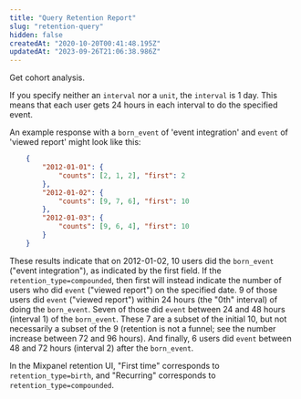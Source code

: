 ```yaml
---
title: "Query Retention Report"
slug: "retention-query"
hidden: false
createdAt: "2020-10-20T00:41:48.195Z"
updatedAt: "2023-09-26T21:06:38.986Z"
---
```


Get cohort analysis.

If you specify neither an `interval` nor a `unit`, the `interval` is 1 day. This means that each user gets 24 hours in each interval to do the specified event.

An example response with a `born_event` of 'event integration' and `event` of 'viewed report' might look like this:
```json
    {
        "2012-01-01": {
            "counts": [2, 1, 2], "first": 2
        },
        "2012-01-02": {
            "counts": [9, 7, 6], "first": 10
        },
        "2012-01-03": {
            "counts": [9, 6, 4], "first": 10
        }
    }
```

These results indicate that on 2012-01-02, 10 users did the `born_event` (\"event integration\"), as indicated by the first field. If the `retention_type=compounded`, then first will instead indicate the number of users who did `event` (\"viewed report\") on the specified date. 9 of those users did `event` (\"viewed report\") within 24 hours (the \"0th\" interval) of doing the `born_event`. Seven of those did `event` between 24 and 48 hours (interval 1) of the `born_event`. These 7 are a subset of the initial 10, but not necessarily a subset of the 9 (retention is not a funnel; see the number increase between 72 and 96 hours). And finally, 6 users did `event` between 48 and 72 hours (interval 2) after the `born_event`.

In the Mixpanel retention UI, \"First time\" corresponds to `retention_type=birth`, and \"Recurring\" corresponds to `retention_type=compounded`.
